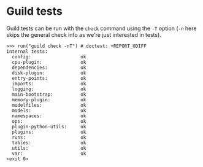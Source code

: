 # Guild tests

Guild tests can be run with the `check` command using the `-T` option
(`-n` here skips the general check info as we're just interested in
tests).

    >>> run("guild check -nT") # doctest: +REPORT_UDIFF
    internal tests:
      config:                  ok
      cpu-plugin:              ok
      dependencies:            ok
      disk-plugin:             ok
      entry-points:            ok
      imports:                 ok
      logging:                 ok
      main-bootstrap:          ok
      memory-plugin:           ok
      modelfiles:              ok
      models:                  ok
      namespaces:              ok
      ops:                     ok
      plugin-python-utils:     ok
      plugins:                 ok
      runs:                    ok
      tables:                  ok
      utils:                   ok
      var:                     ok
    <exit 0>
